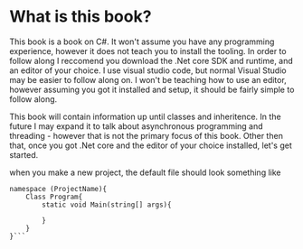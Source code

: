 # What is this book? 
This book is a book on C#. It won't assume you have any programming experience, however it does not teach you to install the tooling. In order to follow along I reccomend you download the .Net core SDK and runtime, and an editor of your choice. I use visual studio code, but normal Visual Studio may be easier to follow along on. I won't be teaching how to use an editor, however assuming you got it installed and setup, it should be fairly simple to follow along.


This book will contain information up until classes and inheritence. In the future I may expand it to talk about asynchronous programming and threading - however that is not the primary focus of this book. Other then that, once you got .Net core and the editor of your choice installed, let's get started.

when you make a new project, the default file should look something like 
```CSharp
namespace (ProjectName){
    Class Program{
        static void Main(string[] args){

        }
    }
}```
